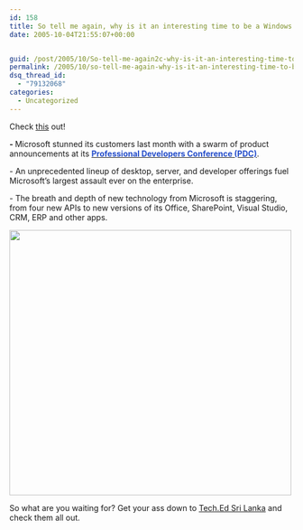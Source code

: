 ```yaml
---
id: 158
title: So tell me again, why is it an interesting time to be a Windows developer?
date: 2005-10-04T21:55:07+00:00


guid: /post/2005/10/So-tell-me-again2c-why-is-it-an-interesting-time-to-be-a-Windows-developer.aspx
permalink: /2005/10/so-tell-me-again-why-is-it-an-interesting-time-to-be-a-windows-developer/
dsq_thread_id:
  - "79132068"
categories:
  - Uncategorized
---
```


<p>Check <a href="http://www.infoworld.com/article/05/09/29/40FEmsenterprise_1.html">this</a> 
out! </p>
<p><span class="autoLinked"><strong>- </strong>Microsoft </span>stunned its 
customers last month with a swarm of product announcements at its <a class="regularArticleU" href="http://www.infoworld.com/infoworld/reports/SRpdc2005.html"><strong><font color="#244dca">Professional Developers Conference (PDC)</font></strong></a>.</p>
<p>- An unprecedented lineup of desktop, server, and developer offerings fuel 
Microsoft’s largest assault ever on the enterprise.</p>
<p>- The breath and depth of new technology from Microsoft is 
staggering, from four new APIs to new versions of its Office, SharePoint, Visual 
Studio, CRM, ERP and other apps.</p>
<p><a href="http://www.infoworld.com/infoworld/img/40FEenterprise_ch1.gif"><img style="WIDTH: 500px; HEIGHT: 470px" alt="" hspace="0" src="{{ site.url }}{{ site.baseurl }}/wp-content/uploads/contentbinary/40FEenterprise_ch1.gif" border="0"></a></p>
<p>So what are you waiting for? Get your ass down to <a href="http://www.teched.lk">Tech.Ed Sri Lanka</a> and check them all 
out.</p>